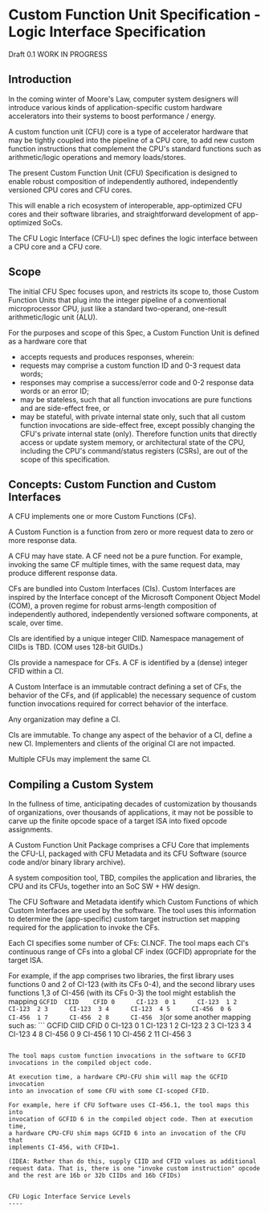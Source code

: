 Custom Function Unit Specification - Logic Interface Specification
==================================================================
Draft 0.1
WORK IN PROGRESS

Introduction
------------

In the coming winter of Moore's Law, computer system designers will
introduce various kinds of application-specific custom hardware
accelerators into their systems to boost performance / energy.

A custom function unit (CFU) core is a type of accelerator hardware that
may be tightly coupled into the pipeline of a CPU core, to add new custom
function instructions that complement the CPU's standard functions such
as arithmetic/logic operations and memory loads/stores.

The present Custom Function Unit (CFU) Specification is designed to
enable robust composition of independently authored, independently
versioned CPU cores and CFU cores.

This will enable a rich ecosystem of interoperable, app-optimized CFU
cores and their software libraries, and straightforward development of
app-optimized SoCs.

The CFU Logic Interface (CFU-LI) spec defines the logic interface between
a CPU core and a CFU core.

Scope
-----

The initial CFU Spec focuses upon, and restricts its scope to,
those Custom Function Units that plug into the integer pipeline of
a conventional microprocessor CPU, just like a standard two-operand,
one-result arithmetic/logic unit (ALU).

For the purposes and scope of this Spec, a Custom Function Unit is
defined as a hardware core that
* accepts requests and produces responses, wherein:
* requests may comprise a custom function ID and 0-3 request data words;
* responses may comprise a success/error code and 0-2 response data words or an error ID;
* may be stateless, such that all function invocations are pure functions and are side-effect free, or
* may be stateful, with private internal state only, such that all custom function invocations are side-effect free, except possibly changing the CFU's private internal state (only).
Therefore function units that directly access or update system memory,
or architectural state of the CPU, including the CPU's command/status
registers (CSRs), are out of the scope of this specification.

Concepts: Custom Function and Custom Interfaces
-----------------------------------------------

A CFU implements one or more Custom Functions (CFs).

A Custom Function is a function from zero or more request data to zero
or more response data.

A CFU may have state. A CF need not be a pure function. For example,
invoking the same CF multiple times, with the same request data, may
produce different response data.

CFs are bundled into Custom Interfaces (CIs). Custom Interfaces are
inspired by the Interface concept of the Microsoft Component Object
Model (COM), a proven regime for robust arms-length composition of
independently authored, independently versioned software components,
at scale, over time.

CIs are identified by a unique integer CIID. Namespace management of
CIIDs is TBD. (COM uses 128-bit GUIDs.)

CIs provide a namespace for CFs. A CF is identified by a (dense) integer
CFID within a CI.

A Custom Interface is an immutable contract defining a set of CFs, the
behavior of the CFs, and (if applicable) the necessary sequence of custom
function invocations required for correct behavior of the interface.

Any organization may define a CI.

CIs are immutable. To change any aspect of the behavior of a CI, define
a new CI. Implementers and clients of the original CI are not impacted.

Multiple CFUs may implement the same CI.

Compiling a Custom System
-------------------------

In the fullness of time, anticipating decades of customization by
thousands of organizations, over thousands of applications,
it may not be possible to carve up the finite opcode space of
a target ISA into fixed opcode assignments.

A Custom Function Unit Package comprises a CFU Core that implements the
CFU-LI, packaged with CFU Metadata and its CFU Software (source code
and/or binary library archive).

A system composition tool, TBD, compiles the application and libraries,
the CPU and its CFUs, together into an SoC SW + HW design.

The CFU Software and Metadata identify which Custom Functions of which
Custom Interfaces are used by the software. The tool uses this information
to determine the (app-specific) custom target instruction set mapping
required for the application to invoke the CFs.

Each CI specifies some number of CFs: CI.NCF.  The tool maps each CI's
continuous range of CFs into a global CF index (GCFID) appropriate for
the target ISA.

For example, if the app comprises two libraries, the first library uses
functions 0 and 2 of CI-123 (with its CFs 0-4), and the second library
uses functions 1,3 of CI-456 (with its CFs 0-3) the tool might establish
the mapping ```
GCFID  CIID    CFID
0      CI-123  0
1      CI-123  1
2      CI-123  2
3      CI-123  3
4      CI-123  4
5      CI-456  0
6      CI-456  1
7      CI-456  2
8      CI-456  3
```(or some another mapping such as: ```
GCFID  CIID    CFID
 0     CI-123  0
 1     CI-123  1
 2     CI-123  2
 3     CI-123  3
 4     CI-123  4
 8     CI-456  0
 9     CI-456  1
10     CI-456  2
11     CI-456  3
```).

The tool maps custom function invocations in the software to GCFID
invocations in the compiled object code.

At execution time, a hardware CPU-CFU shim will map the GCFID invocation
into an invocation of some CFU with some CI-scoped CFID.

For example, here if CFU Software uses CI-456.1, the tool maps this into
invocation of GCFID 6 in the compiled object code. Then at execution time,
a hardware CPU-CFU shim maps GCFID 6 into an invocation of the CFU that
implements CI-456, with CFID=1.

(IDEA: Rather than do this, supply CIID and CFID values as additional
request data. That is, there is one "invoke custom instruction" opcode
and the rest are 16b or 32b CIIDs and 16b CFIDs)


CFU Logic Interface Service Levels
----


